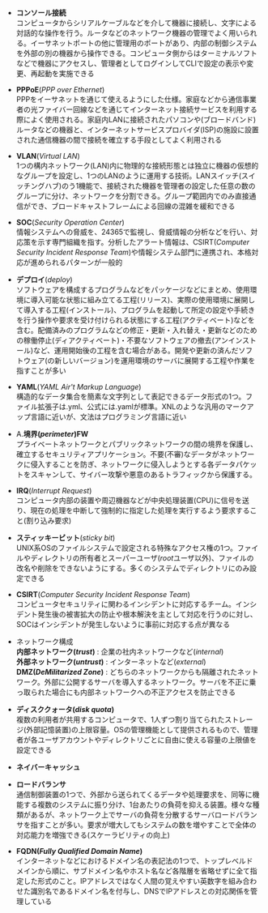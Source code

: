 
- **コンソール接続**  
コンピュータからシリアルケーブルなどを介して機器に接続し、文字による対話的な操作を行う。ルータなどのネットワーク機器の管理でよく用いられる。イーサネットポートの他に管理用のポートがあり、内部の制御システムを外部の別の機器から操作できる。コンピュータ側からはターミナルソフトなどで機器にアクセスし、管理者としてログインしてCLIで設定の表示や変更、再起動を実施できる

- **PPPoE**(*PPP over Ethernet*)  
PPPをイーサネットを通じて使えるようにした仕様。家庭などから通信事業者の光ファイバー回線などを通じてインターネット接続サービスを利用する際によく使用される。家庭内LANに接続されたパソコンや(ブロードバンド)ルータなどの機器と、インターネットサービスプロバイダ(ISP)の施設に設置された通信機器の間で接続を確立する手段としてよく利用される

- **VLAN**(*Virtual LAN*)  
1つの構内ネットワーク(LAN)内に物理的な接続形態とは独立に機器の仮想的なグループを設定し、1つのLANのように運用する技術。LANスイッチ(スイッチングハブ)のう1機能で、接続された機器を管理者の設定した任意の数のグループに分け、ネットワークを分割できる。グループ範囲内でのみ直接通信ができ、ブロードキャストフレームによる回線の混雑を緩和できる

- **SOC**(*Security Operation Center*)  
情報システムへの脅威を、24365で監視し、脅威情報の分析などを行い、対応策を示す専門組織を指す。分析したアラート情報は、CSIRT(*Computer Security Incident Response Team*)や情報システム部門に連携され、本格対応が進められるパターンが一般的

- **デプロイ**(*deploy*)  
ソフトウェアを構成するプログラムなどをパッケージなどにまとめ、使用環境に導入可能な状態に組み立てる工程(リリース)、実際の使用環境に展開して導入する工程(インストール)、プログラムを起動して所定の設定や手続きを行う操作や要求を受け付けられる状態にする工程(アクティベート)などを含む。配備済みのプログラムなどの修正・更新・入れ替え・更新などのための稼働停止(ディアクティベート)・不要なソフトウェアの撤去(アンインストール)など、運用開始後の工程を含む場合がある。開発や更新の済んだソフトウェア(の新しいバージョン)を運用環境のサーバに展開する工程や作業を指すことが多い

- **YAML**(*YAML Air't Markup Language*)  
構造的なデータ集合を簡素な文字列として表記できるデータ形式の1つ。ファイル拡張子は.yml、公式には.yamlが標準。XNLのような汎用のマークアップ言語に近いが、文法はプログラミング言語に近い

- A.**境界(*perimeter*)FW**  
プライベートネットワークとパブリックネットワークの間の境界を保護し、確立するセキュリティアプリケーション。不要(不審)なデータがネットワークに侵入することを防ぎ、ネットワークに侵入しようとする各データパケットをスキャンして、サイバー攻撃や悪意のあるトラフィックから保護する。

- **IRQ**(*Interrupt Request*)  
コンピュータ内部の装置や周辺機器などが中央処理装置(CPU)に信号を送り、現在の処理を中断して強制的に指定した処理を実行するよう要求すること(割り込み要求)

- **スティッキービット**(*sticky bit*)  
UNIX系OSのファイルシステムで設定される特殊なアクセス権の1つ。ファイルやディレクトリの所有者とスーパーユーザ(*root*ユーザ以外)、ファイルの改名や削除をできないようにする。多くのシステムでディレクトリにのみ設定できる

- **CSIRT**(*Computer Security Incident Response Team*)  
コンピュータセキュリティに関わるインシデントに対応するチーム。インシデント発生後の被害拡大の防止や根本解決を主として対応を行うのに対し、SOCはインシデントが発生しないように事前に対応する点が異なる

- ネットワーク構成  
**内部ネットワーク(*trust*)** : 企業の社内ネットワークなど(*internal*)  
**外部ネットワーク(*untrust*)** : インターネットなど(*external*)  
**DMZ(*DeMilitarized Zone*)** : どちらのネットワークからも隔離されたネットワーク。外部に公開するサーバを導入するネットワーク。サーバを不正に乗っ取られた場合にも内部ネットワークへの不正アクセスを防止できる

- **ディスククォータ(*disk quota*)**  
複数の利用者が共用するコンピュータで、1人ずつ割り当てられたストレージ(外部記憶装置)の上限容量。OSの管理機能として提供されるもので、管理者が各ユーザアカウントやディレクトリごとに自由に使える容量の上限値を設定できる

- **ネイバーキャッシュ**  


- **ロードバランサ**  
通信制御装置の1つで、外部から送られてくるデータや処理要求を、同等に機能する複数のシステムに振り分け、1台あたりの負荷を抑える装置。様々な種類があるが、ネットワーク上でサーバの負荷を分散するサーバロードバランサを指すことが多い。要求が増大してもシステムの数を増やすことで全体の対応能力を増強できる(スケーラビリティの向上)

- **FQDN(*Fully Qualified Domain Name*)**  
インターネットなどにおけるドメイン名の表記法の1つで、トップレベルドメインから順に、サブドメイン名やホスト名など各階層を省略せずに全て指定した形式のこと。IPアドレスではなく人間の覚えやすい英数字を組み合わせた識別名であるドメイン名を付与し、DNSでIPアドレスとの対応関係を管理している
